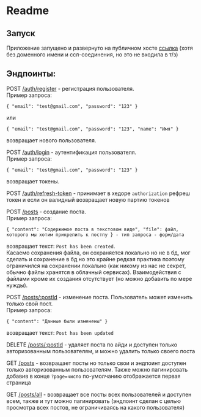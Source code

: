 # Readme

## Запуск

Приложение запущено и развернуто на публичном хосте [ссылка](http://45.145.64.194/) (хотя без доменного имени и ссл-соединения, но это не входила в т/з)

## Эндпоинты:

POST [/auth/register](http://45.145.64.194/auth/register) - регистрация пользователя.  
Пример запроса:

```
{ "email": "test@gmail.com", "password": "123" }
```

или

```
{ "email": "test@gmail.com", "password": "123", "name": "Имя" }
```

возвращает нового пользователя.

POST [/auth/login](http://45.145.64.194/auth/login) - аутентификация пользователя.  
Пример запроса:

```
{ "email": "test@gmail.com", "password": "123" }
```

возвращает токены.

POST [/auth/refresh-token](http://45.145.64.194/auth/refresh-token) - принимает в хедоре `authorization` рефреш токен и если он валидный возвращает новую партию токенов

POST [/posts](http://45.145.64.194/posts) - создание поста.  
Пример запроса:

```
{ "content": "Содержимое поста в текстовом виде", "file": файл, которого мы хотим прикрепить к постпу } - тип запроса - форм/дата
```

возвращает текст: `Post has been created`.  
Касаемо сохранения файла, он сохраняется локально но не в бд, мог сделать и сохранение в бд но это крайне редкая практика поэтому ограничился на сохранении локально (как никому из нас не секрет, обычно файлы хранятся в облачный сервисах). Взаимодействия с файлами кроме их создания отсутствует (но можно добавить по мере нужды).

POST [/posts/:postId](http://45.145.64.194/posts) - изменение поста. Пользователь может изменить только свой пост.  
Пример запроса:

```
{ "content": "Данные были изменены" }
```

возвращает текст: `Post has been updated`

DELETE [/posts/:postId](http://45.145.64.194/posts) - удаляет поста по айди и доступен только авторизованным пользователям, и можно удалить только своего поста

GET [/posts](http://45.145.64.194/posts) - возвращает посты но только свои и эндпоинт доступен только авторизованным пользователям. Также можно пагинировать добавив в конце `?page=число` по-умолчанию отображается первая страница

GET [/posts/all](http://45.145.64.194/posts/all) - возвращает все посты всех пользователей и доступен всем, также и тут можно пагинировать (эндпоинт сделан с целью просмотра всех постов, не ограничиваясь на какого пользователя)

